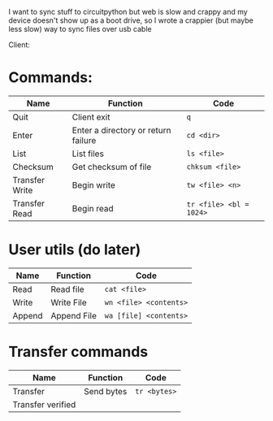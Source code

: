 
I want to sync stuff to circuitpython but web is slow and crappy and my device doesn't show up as a boot drive, so I wrote a crappier (but maybe less slow) way to sync files over usb cable


Client:

# Commands:

| Name               | Function                            | Code                    |
| ------------------ | ----------------------------------- | ----------------------- |
| Quit               | Client exit                         | `q`                     |
| Enter              | Enter a directory or return failure | `cd <dir>`              |
| List               | List files                          | `ls <file>`             |
| Checksum           | Get checksum of file                | `chksum <file>`         |
| Transfer Write<br> | Begin write                         | `tw <file> <n>`         |
| Transfer Read      | Begin read                          | `tr <file> <bl = 1024>` |

# User utils (do later)

| Name   | Function    | Code                   |
| ------ | ----------- | ---------------------- |
| Read   | Read file   | `cat <file>`           |
| Write  | Write File  | `wn <file> <contents>` |
| Append | Append File | `wa [file] <contents>` |

# Transfer commands
| Name              | Function   | Code         |
| ----------------- | ---------- | ------------ |
| Transfer          | Send bytes | `tr <bytes>` |
| Transfer verified |            |              |

